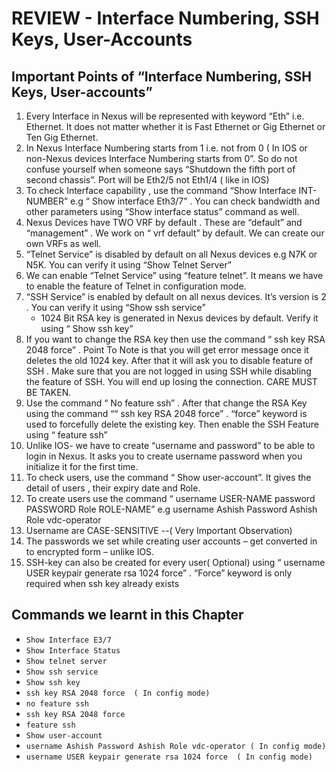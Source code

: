 # REVIEW - Interface Numbering, SSH Keys, User-Accounts
## Important Points of “Interface Numbering, SSH Keys, User-accounts”

1. Every Interface in Nexus will be represented with keyword “Eth” i.e. Ethernet. It does not matter whether it is Fast Ethernet or Gig Ethernet or Ten Gig Ethernet.
2. In Nexus Interface Numbering starts from 1 i.e. not from 0 ( In IOS or non-Nexus devices Interface Numbering starts from 0”. So do not confuse yourself when someone says “Shutdown the fifth port of second chassis”.  Port will be Eth2/5  not Eth1/4 ( like in IOS)
3. To check Interface capability , use the command “Show Interface INT-NUMBER” e.g “ Show interface Eth3/7” . You can check bandwidth and other parameters using “Show interface status” command as well.
4. Nexus Devices have TWO VRF by default . These are “default” and “management” . We work on “ vrf default” by default. We can create our own VRFs as well.
5. “Telnet Service” is disabled by default on all Nexus devices e.g N7K or N5K. You can verify it using “Show Telnet Server”
6. We can enable “Telnet Service” using “feature telnet”. It means we have to enable the feature of Telnet in configuration mode.
7. “SSH Service” is enabled by default on all nexus devices. It’s version is 2 . You can verify it using “Show ssh service”
    - 1024 Bit RSA key is generated in Nexus devices by default. Verify it using “ Show ssh key”
8. If you want to change the RSA key then use the command “ ssh key RSA 2048 force” . Point To Note is that you will get error message once it deletes the old 1024 key. After that it will ask you to disable feature of SSH . Make sure that you are not logged in using SSH while disabling the feature of SSH. You will end up losing the connection. CARE MUST BE TAKEN.
9. Use the command “ No feature ssh” . After that change the RSA Key using the command ““ ssh key RSA 2048 force” .    “force” keyword is used to forcefully delete the existing key. Then enable the SSH Feature using “ feature ssh”
10. Unlike IOS- we have to create “username and password” to be able to login in Nexus. It asks you to create username password when you initialize it for the first time.
11. To check users, use the command “ Show user-account”. It gives the detail of users , their expiry date and Role.
12. To create users use the command “ username USER-NAME password PASSWORD Role ROLE-NAME” e.g username Ashish Password Ashish Role vdc-operator
13. Username are CASE-SENSITIVE  --( Very Important Observation)
14. The passwords we set while creating user accounts – get converted in to encrypted form – unlike IOS.
15. SSH-key can also be created for every user( Optional) using “ username USER keypair generate rsa 1024 force”  . “Force” keyword is only required when ssh key already exists

## Commands we learnt in this Chapter

- `Show Interface E3/7`
- `Show Interface Status`
- `Show telnet server`
- `Show ssh service`
- `Show ssh key`
- `ssh key RSA 2048 force  ( In config mode)`
- `no feature ssh`
- `ssh key RSA 2048 force `
- `feature ssh`
- `Show user-account`
- `username Ashish Password Ashish Role vdc-operator ( In config mode)`
- `username USER keypair generate rsa 1024 force  ( In config mode)`